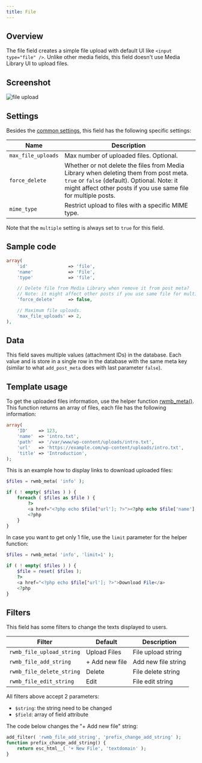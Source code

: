 ```yaml
---
title: File
---
```


## Overview

The file field creates a simple file upload with default UI like `<input type="file" />`. Unlike other media fields, this field doesn't use Media Library UI to upload files.

## Screenshot

![file upload](https://i.imgur.com/LIWgUZW.png)

## Settings

Besides the [common settings](/field-settings/), this field has the following specific settings:

Name | Description
--- | ---
`max_file_uploads` | Max number of uploaded files. Optional.
`force_delete` | Whether or not delete the files from Media Library when deleting them from post meta. `true` or `false` (default). Optional. Note: it might affect other posts if you use same file for multiple posts.
`mime_type` | Restrict upload to files with a specific MIME type.

Note that the `multiple` setting is always set to `true` for this field.

## Sample code

```php
array(
    'id'               => 'file',
    'name'             => 'File',
    'type'             => 'file',

    // Delete file from Media Library when remove it from post meta?
    // Note: it might affect other posts if you use same file for multiple posts
    'force_delete'     => false,

    // Maximum file uploads.
    'max_file_uploads' => 2,
),
```

## Data

This field saves multiple values (attachment IDs) in the database. Each value and is store in a single row in the database with the same meta key (similar to what `add_post_meta` does with last parameter `false`).

## Template usage

To get the uploaded files information, use the helper function [rwmb_meta()](/rwmb-meta/). This function returns an array of files, each file has the following information:

```php
array(
    'ID'    => 123,
    'name'  => 'intro.txt',
    'path'  => '/var/www/wp-content/uploads/intro.txt',
    'url'   => 'https://example.com/wp-content/uploads/intro.txt',
    'title' => 'Introduction',
);
```

This is an example how to display links to download uploaded files:

```php
$files = rwmb_meta( 'info' );

if ( ! empty( $files ) ) {
    foreach ( $files as $file ) {
        ?>
        <a href="<?php echo $file['url']; ?>"><?php echo $file['name']; ?></a>
        <?php
    }
}
```

In case you want to get only 1 file, use the `limit` parameter for the helper function:

```php
$files = rwmb_meta( 'info', 'limit=1' );

if ( ! empty( $files ) ) {
    $file = reset( $files );
    ?>
    <a href="<?php echo $file['url']; ?>">Download File</a>
    <?php
}
```

## Filters

This field has some filters to change the texts displayed to users.

Filter|Default|Description
---|---|---
`rwmb_file_upload_string`|Upload Files|File upload string
`rwmb_file_add_string`|+ Add new file|Add new file string
`rwmb_file_delete_string`|Delete|File delete string
`rwmb_file_edit_string`|Edit|File edit string

All filters above accept 2 parameters:

- `$string`: the string need to be changed
- `$field`: array of field attribute

The code below changes the "+ Add new file" string:

```php
add_filter( 'rwmb_file_add_string', 'prefix_change_add_string' );
function prefix_change_add_string() {
    return esc_html__( '+ New File', 'textdomain' );
}
```
